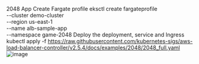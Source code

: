 2048 App
Create Fargate profile
eksctl create fargateprofile \
    --cluster demo-cluster \
    --region us-east-1 \
    --name alb-sample-app \
    --namespace game-2048
Deploy the deployment, service and Ingress
kubectl apply -f https://raw.githubusercontent.com/kubernetes-sigs/aws-load-balancer-controller/v2.5.4/docs/examples/2048/2048_full.yaml
![image](https://github.com/Sethuamuthan/AWS-Impo/assets/149596888/5d860501-d4d1-4223-90f3-129b7c6d3a20)
